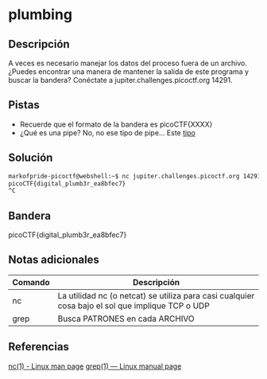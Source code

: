# plumbing

## Descripción
A veces es necesario manejar los datos del proceso fuera de un archivo. ¿Puedes encontrar una manera de mantener la salida de este programa y buscar la bandera? Conéctate a jupiter.challenges.picoctf.org 14291.

## Pistas
- Recuerde que el formato de la bandera es picoCTF{XXXX}
- ¿Qué es una pipe? No, no ese tipo de pipe... Este [tipo](http://www.linfo.org/pipes.html)

## Solución
```bash
markofpride-picoctf@webshell:~$ nc jupiter.challenges.picoctf.org 14291 | grep pico
picoCTF{digital_plumb3r_ea8bfec7}
^C
```

## Bandera
picoCTF{digital_plumb3r_ea8bfec7}

## Notas adicionales
| Comando | Descripción |
|--------|--------|
| nc | La utilidad nc (o netcat) se utiliza para casi cualquier cosa bajo el sol que implique TCP o UDP |
| grep | Busca PATRONES en cada ARCHIVO |

## Referencias
[nc(1) - Linux man page](https://linux.die.net/man/1/nc)
[grep(1) — Linux manual page](https://man7.org/linux/man-pages/man1/grep.1.html)

